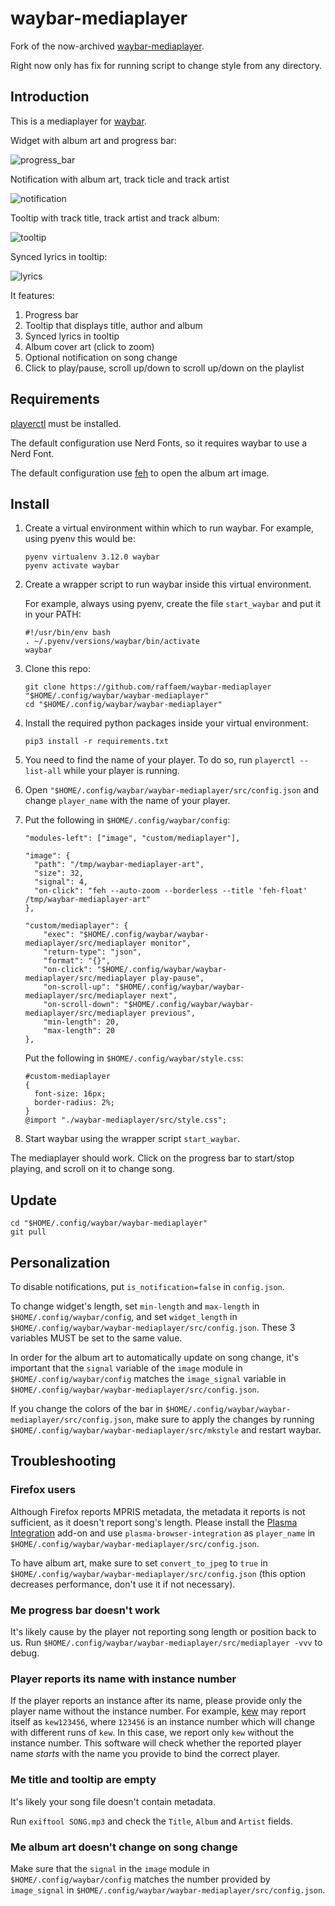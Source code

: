 # waybar-mediaplayer

Fork of the now-archived [waybar-mediaplayer](https://github.com/raffaem/waybar-mediaplayer).

Right now only has fix for running script to change style from any directory.

## Introduction

This is a mediaplayer for [waybar](https://github.com/Alexays/Waybar).

Widget with album art and progress bar:

![progress_bar](./showcase/progress_bar.gif)

Notification with album art, track ticle and track artist

![notification](./showcase/notification.png)

Tooltip with track title, track artist and track album:

![tooltip](./showcase/tooltip.png)

Synced lyrics in tooltip:

![lyrics](./showcase/lyrics.png)

It features:
1. Progress bar
2. Tooltip that displays title, author and album
3. Synced lyrics in tooltip
4. Album cover art (click to zoom)
5. Optional notification on song change
6. Click to play/pause, scroll up/down to scroll up/down on the playlist

## Requirements

[playerctl](https://github.com/altdesktop/playerctl) must be installed.

The default configuration use Nerd Fonts, so it requires waybar to use a Nerd Font.

The default configuration use [feh](https://github.com/derf/feh) to open the album art image.

## Install

1. Create a virtual environment within which to run waybar. For example, using pyenv this would be:

    ```
    pyenv virtualenv 3.12.0 waybar
    pyenv activate waybar
    ```

1. Create a wrapper script to run waybar inside this virtual environment.

    For example, always using pyenv, create the file `start_waybar` and put it in your PATH:
    ```
    #!/usr/bin/env bash
    . ~/.pyenv/versions/waybar/bin/activate
    waybar
    ```

1. Clone this repo:

    ```
    git clone https://github.com/raffaem/waybar-mediaplayer "$HOME/.config/waybar/waybar-mediaplayer"
    cd "$HOME/.config/waybar/waybar-mediaplayer"
    ```

1. Install the required python packages inside your virtual environment:

    ```
    pip3 install -r requirements.txt
    ```

1. You need to find the name of your player. To do so, run `playerctl --list-all` while your player is running.

1. Open `"$HOME/.config/waybar/waybar-mediaplayer/src/config.json` and change `player_name` with the name of your player.

1. Put the following in `$HOME/.config/waybar/config`:

    ```
    "modules-left": ["image", "custom/mediaplayer"],
    ```

    ```
    "image": {
      "path": "/tmp/waybar-mediaplayer-art",
      "size": 32,
      "signal": 4,
      "on-click": "feh --auto-zoom --borderless --title 'feh-float' /tmp/waybar-mediaplayer-art"
    },

    "custom/mediaplayer": {
        "exec": "$HOME/.config/waybar/waybar-mediaplayer/src/mediaplayer monitor",
        "return-type": "json",
        "format": "{}",
        "on-click": "$HOME/.config/waybar/waybar-mediaplayer/src/mediaplayer play-pause",
        "on-scroll-up": "$HOME/.config/waybar/waybar-mediaplayer/src/mediaplayer next",
        "on-scroll-down": "$HOME/.config/waybar/waybar-mediaplayer/src/mediaplayer previous",
        "min-length": 20,
        "max-length": 20
    },
    ```

    Put the following in `$HOME/.config/waybar/style.css`:

    ```
    #custom-mediaplayer
    {
      font-size: 16px;
      border-radius: 2%;
    }
    @import "./waybar-mediaplayer/src/style.css";
    ```

1. Start waybar using the wrapper script `start_waybar`.

The mediaplayer should work. Click on the progress bar to start/stop playing, and scroll on it to change song.

## Update

```
cd "$HOME/.config/waybar/waybar-mediaplayer"
git pull
```

## Personalization

To disable notifications, put `is_notification=false` in `config.json`.

To change widget's length, set `min-length` and `max-length` in `$HOME/.config/waybar/config`, and set `widget_length` in `$HOME/.config/waybar/waybar-mediaplayer/src/config.json`. These 3 variables MUST be set to the same value.

In order for the album art to automatically update on song change, it's important that the `signal` variable of the `image` module in `$HOME/.config/waybar/config` matches the `image_signal` variable in `$HOME/.config/waybar/waybar-mediaplayer/src/config.json`.

If you change the colors of the bar in `$HOME/.config/waybar/waybar-mediaplayer/src/config.json`, make sure to apply the changes by running `$HOME/.config/waybar/waybar-mediaplayer/src/mkstyle` and restart waybar.

## Troubleshooting

### Firefox users

Although Firefox reports MPRIS metadata, the metadata it reports is not sufficient, as it doesn't report song's length. Please install the [Plasma Integration](https://addons.mozilla.org/en-US/firefox/addon/plasma-integration) add-on and use `plasma-browser-integration` as `player_name` in `$HOME/.config/waybar/waybar-mediaplayer/src/config.json`.

To have album art, make sure to set `convert_to_jpeg` to `true` in `$HOME/.config/waybar/waybar-mediaplayer/src/config.json` (this option decreases performance, don't use it if not necessary).

### Me progress bar doesn't work

It's likely cause by the player not reporting song length or position back to us. Run `$HOME/.config/waybar/waybar-mediaplayer/src/mediaplayer -vvv` to debug.

### Player reports its name with instance number

If the player reports an instance after its name, please provide only the player name without the instance number. For example, [kew](https://github.com/ravachol/kew) may report itself as `kew123456`, where `123456` is an instance number which will change with different runs of `kew`. In this case, we report only `kew` without the instance number. This software will check whether the reported player name _starts_ with the name you provide to bind the correct player.

### Me title and tooltip are empty

It's likely your song file doesn't contain metadata.

Run `exiftool SONG.mp3` and check the `Title`, `Album` and `Artist` fields.

### Me album art doesn't change on song change

Make sure that the `signal` in the `image` module in `$HOME/.config/waybar/config` matches the number provided by `image_signal` in `$HOME/.config/waybar/waybar-mediaplayer/src/config.json`.

